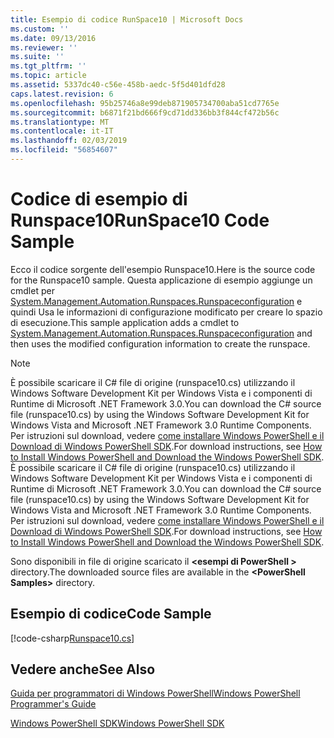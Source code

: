 ```yaml
---
title: Esempio di codice RunSpace10 | Microsoft Docs
ms.custom: ''
ms.date: 09/13/2016
ms.reviewer: ''
ms.suite: ''
ms.tgt_pltfrm: ''
ms.topic: article
ms.assetid: 5337dc40-c56e-458b-aedc-5f5d401dfd28
caps.latest.revision: 6
ms.openlocfilehash: 95b25746a8e99deb871905734700aba51cd7765e
ms.sourcegitcommit: b6871f21bd666f9cd71dd336bb3f844cf472b56c
ms.translationtype: MT
ms.contentlocale: it-IT
ms.lasthandoff: 02/03/2019
ms.locfileid: "56854607"
---
```

# <a name="runspace10-code-sample"></a><span data-ttu-id="13ba5-102">Codice di esempio di Runspace10</span><span class="sxs-lookup"><span data-stu-id="13ba5-102">RunSpace10 Code Sample</span></span>

<span data-ttu-id="13ba5-103">Ecco il codice sorgente dell'esempio Runspace10.</span><span class="sxs-lookup"><span data-stu-id="13ba5-103">Here is the source code for the Runspace10 sample.</span></span> <span data-ttu-id="13ba5-104">Questa applicazione di esempio aggiunge un cmdlet per [System.Management.Automation.Runspaces.Runspaceconfiguration](/dotnet/api/System.Management.Automation.Runspaces.RunspaceConfiguration) e quindi Usa le informazioni di configurazione modificato per creare lo spazio di esecuzione.</span><span class="sxs-lookup"><span data-stu-id="13ba5-104">This sample application adds a cmdlet to [System.Management.Automation.Runspaces.Runspaceconfiguration](/dotnet/api/System.Management.Automation.Runspaces.RunspaceConfiguration) and then uses the modified configuration information to create the runspace.</span></span>

> [!NOTE]
> <span data-ttu-id="13ba5-105">È possibile scaricare il C# file di origine (runspace10.cs) utilizzando il Windows Software Development Kit per Windows Vista e i componenti di Runtime di Microsoft .NET Framework 3.0.</span><span class="sxs-lookup"><span data-stu-id="13ba5-105">You can download the C# source file (runspace10.cs) by using the Windows Software Development Kit for Windows Vista and Microsoft .NET Framework 3.0 Runtime Components.</span></span> <span data-ttu-id="13ba5-106">Per istruzioni sul download, vedere [come installare Windows PowerShell e il Download di Windows PowerShell SDK](/powershell/developer/installing-the-windows-powershell-sdk).</span><span class="sxs-lookup"><span data-stu-id="13ba5-106">For download instructions, see [How to Install Windows PowerShell and Download the Windows PowerShell SDK](/powershell/developer/installing-the-windows-powershell-sdk).</span></span>
> <span data-ttu-id="13ba5-107">È possibile scaricare il C# file di origine (runspace10.cs) utilizzando il Windows Software Development Kit per Windows Vista e i componenti di Runtime di Microsoft .NET Framework 3.0.</span><span class="sxs-lookup"><span data-stu-id="13ba5-107">You can download the C# source file (runspace10.cs) by using the Windows Software Development Kit for Windows Vista and Microsoft .NET Framework 3.0 Runtime Components.</span></span> <span data-ttu-id="13ba5-108">Per istruzioni sul download, vedere [come installare Windows PowerShell e il Download di Windows PowerShell SDK](/powershell/developer/installing-the-windows-powershell-sdk).</span><span class="sxs-lookup"><span data-stu-id="13ba5-108">For download instructions, see [How to Install Windows PowerShell and Download the Windows PowerShell SDK](/powershell/developer/installing-the-windows-powershell-sdk).</span></span>
>
> <span data-ttu-id="13ba5-109">Sono disponibili in file di origine scaricato il  **\<esempi di PowerShell >** directory.</span><span class="sxs-lookup"><span data-stu-id="13ba5-109">The downloaded source files are available in the **\<PowerShell Samples>** directory.</span></span>

## <a name="code-sample"></a><span data-ttu-id="13ba5-110">Esempio di codice</span><span class="sxs-lookup"><span data-stu-id="13ba5-110">Code Sample</span></span>

[!code-csharp[Runspace10.cs](../../powershell-sdk-samples/SDK-2.0/csharp/Runspace10/Runspace10.cs#L11-L118 "Runspace10.cs")]

## <a name="see-also"></a><span data-ttu-id="13ba5-111">Vedere anche</span><span class="sxs-lookup"><span data-stu-id="13ba5-111">See Also</span></span>

[<span data-ttu-id="13ba5-112">Guida per programmatori di Windows PowerShell</span><span class="sxs-lookup"><span data-stu-id="13ba5-112">Windows PowerShell Programmer's Guide</span></span>](./windows-powershell-programmer-s-guide.md)

[<span data-ttu-id="13ba5-113">Windows PowerShell SDK</span><span class="sxs-lookup"><span data-stu-id="13ba5-113">Windows PowerShell SDK</span></span>](../windows-powershell-reference.md)